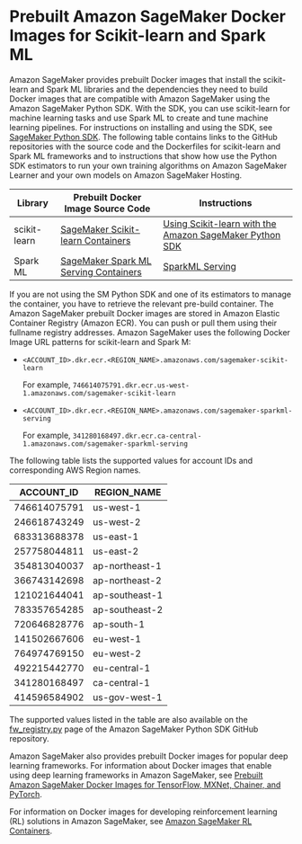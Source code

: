 # Prebuilt Amazon SageMaker Docker Images for Scikit\-learn and Spark ML<a name="pre-built-docker-containers-frameworks"></a>

Amazon SageMaker provides prebuilt Docker images that install the scikit\-learn and Spark ML libraries and the dependencies they need to build Docker images that are compatible with Amazon SageMaker using the Amazon SageMaker Python SDK\. With the SDK, you can use scikit\-learn for machine learning tasks and use Spark ML to create and tune machine learning pipelines\. For instructions on installing and using the SDK, see [SageMaker Python SDK](https://github.com/aws/sagemaker-python-sdk#installing-the-sagemaker-python-sdk)\. The following table contains links to the GitHub repositories with the source code and the Dockerfiles for scikit\-learn and Spark ML frameworks and to instructions that show how use the Python SDK estimators to run your own training algorithms on Amazon SageMaker Learner and your own models on Amazon SageMaker Hosting\.


| Library | Prebuilt Docker Image Source Code | Instructions | 
| --- | --- | --- | 
| scikit\-learn |  [SageMaker Scikit\-learn Containers](https://github.com/aws/sagemaker-scikit-learn-container)  |  [Using Scikit\-learn with the Amazon SageMaker Python SDK](https://sagemaker.readthedocs.io/en/stable/using_sklearn.html)  | 
| Spark ML |  [SageMaker Spark ML Serving Containers](https://github.com/aws/sagemaker-sparkml-serving-container)  |  [SparkML Serving](https://sagemaker.readthedocs.io/en/stable/sagemaker.sparkml.html)  | 

If you are not using the SM Python SDK and one of its estimators to manage the container, you have to retrieve the relevant pre\-build container\. The Amazon SageMaker prebuilt Docker images are stored in Amazon Elastic Container Registry \(Amazon ECR\)\. You can push or pull them using their fullname registry addresses\. Amazon SageMaker uses the following Docker Image URL patterns for scikit\-learn and Spark M:
+ `<ACCOUNT_ID>.dkr.ecr.<REGION_NAME>.amazonaws.com/sagemaker-scikit-learn`

  For example, `746614075791.dkr.ecr.us-west-1.amazonaws.com/sagemaker-scikit-learn`
+ `<ACCOUNT_ID>.dkr.ecr.<REGION_NAME>.amazonaws.com/sagemaker-sparkml-serving`

  For example, `341280168497.dkr.ecr.ca-central-1.amazonaws.com/sagemaker-sparkml-serving`

The following table lists the supported values for account IDs and corresponding AWS Region names\.


| ACCOUNT\_ID | REGION\_NAME | 
| --- | --- | 
| 746614075791 | us\-west\-1 | 
| 246618743249 | us\-west\-2 | 
| 683313688378 | us\-east\-1 | 
| 257758044811 | us\-east\-2 | 
| 354813040037 | ap\-northeast\-1 | 
| 366743142698 | ap\-northeast\-2 | 
| 121021644041 | ap\-southeast\-1 | 
| 783357654285 | ap\-southeast\-2 | 
| 720646828776 | ap\-south\-1 | 
| 141502667606 | eu\-west\-1 | 
| 764974769150 | eu\-west\-2 | 
| 492215442770 | eu\-central\-1 | 
| 341280168497 | ca\-central\-1 | 
| 414596584902 | us\-gov\-west\-1 | 

The supported values listed in the table are also available on the [fw\_registry\.py](https://github.com/aws/sagemaker-python-sdk/blob/master/src/sagemaker/fw_registry.py) page of the Amazon SageMaker Python SDK GitHub repository\.

Amazon SageMaker also provides prebuilt Docker images for popular deep learning frameworks\. For information about Docker images that enable using deep learning frameworks in Amazon SageMaker, see [Prebuilt Amazon SageMaker Docker Images for TensorFlow, MXNet, Chainer, and PyTorch](pre-built-containers-frameworks-deep-learning.md)\.

For information on Docker images for developing reinforcement learning \(RL\) solutions in Amazon SageMaker, see [Amazon SageMaker RL Containers](https://github.com/aws/sagemaker-rl-container)\.
